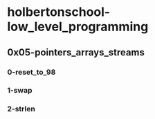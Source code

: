 # holbertonschool-low_level_programming
## 0x05-pointers_arrays_streams
### 0-reset_to_98
### 1-swap
### 2-strlen
